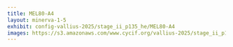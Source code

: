 ```yaml
---
title: MEL80-A4
layout: minerva-1-5
exhibit: config-vallius-2025/stage_ii_p135_he/MEL80-A4
images: https://s3.amazonaws.com/www.cycif.org/vallius-2025/stage_ii_p135_he/MEL80-A4
---
```

